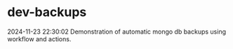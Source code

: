 # dev-backups
2024-11-23 22:30:02 Demonstration of automatic mongo db backups using workflow and actions.
